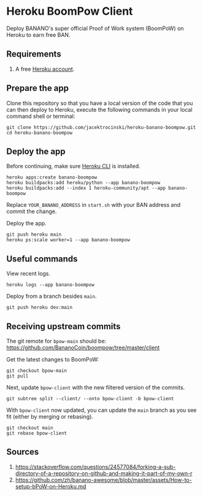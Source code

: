 # Heroku BoomPow Client

Deploy BANANO's super official Proof of Work system (BoomPoW) on Heroku to earn free BAN.

## Requirements

1. A free [Heroku account](https://signup.heroku.com/signup/dc).

## Prepare the app

Clone this repository so that you have a local version of the code that you can then deploy to Heroku, execute the following commands in your local command shell or terminal:

```shell
git clone https://github.com/jacektrocinski/heroku-banano-boompow.git
cd heroku-banano-boompow
```

## Deploy the app

Before continuing, make sure [Heroku CLI](https://devcenter.heroku.com/articles/heroku-cli) is installed.

```shell
heroku apps:create banano-boompow
heroku buildpacks:add heroku/python --app banano-boompow
heroku buildpacks:add --index 1 heroku-community/apt --app banano-boompow
```

Replace `YOUR_BANANO_ADDRESS` in `start.sh` with your BAN address and commit the change.

Deploy the app.

```shell
git push heroku main
heroku ps:scale worker=1 --app banano-boompow
```

## Useful commands

View recent logs.

```shell
heroku logs --app banano-boompow
```

Deploy from a branch besides `main`.

```shell
git push heroku dev:main
```

## Receiving upstream commits

The git remote for `bpow-main` should be: https://github.com/BananoCoin/boompow/tree/master/client

Get the latest changes to BoomPoW:

```
git checkout bpow-main
git pull
```

Next, update `bpow-client` with the new filtered version of the commits.

```shell
git subtree split --client/ --onto bpow-client -b bpow-client
```

With `bpow-client` now updated, you can update the `main` branch as you see fit (either by merging or rebasing).

```shell
git checkout main
git rebase bpow-client
```

## Sources

1. https://stackoverflow.com/questions/24577084/forking-a-sub-directory-of-a-repository-on-github-and-making-it-part-of-my-own-r
1. https://github.com/zh/banano-awesome/blob/master/assets/How-to-setup-bPoW-on-Heroku.md

